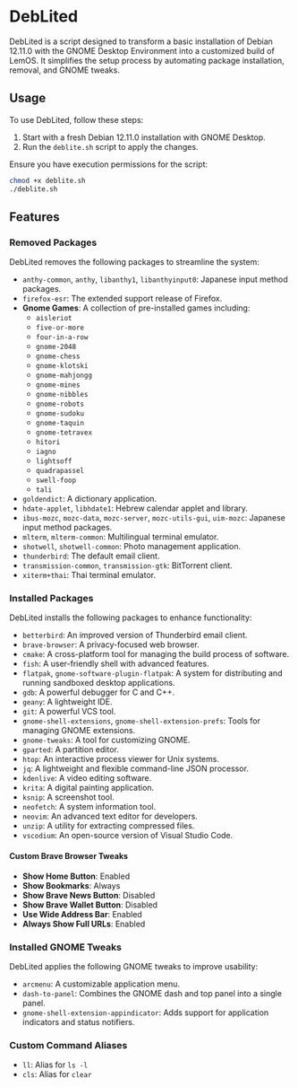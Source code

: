 # DebLited
DebLited is a script designed to transform a basic installation of Debian 12.11.0 with the GNOME Desktop Environment into a customized build of LemOS. It simplifies the setup process by automating package installation, removal, and GNOME tweaks.

## Usage
To use DebLited, follow these steps:
1. Start with a fresh Debian 12.11.0 installation with GNOME Desktop.
2. Run the `deblite.sh` script to apply the changes.

Ensure you have execution permissions for the script:

```bash
chmod +x deblite.sh
./deblite.sh
```

## Features

### Removed Packages
DebLited removes the following packages to streamline the system:

- `anthy-common`, `anthy`, `libanthy1`, `libanthyinput0`: Japanese input method packages.
- `firefox-esr`: The extended support release of Firefox.
- **Gnome Games**: A collection of pre-installed games including:
  - `aisleriot`
  - `five-or-more`
  - `four-in-a-row`
  - `gnome-2048`
  - `gnome-chess`
  - `gnome-klotski`
  - `gnome-mahjongg`
  - `gnome-mines`
  - `gnome-nibbles`
  - `gnome-robots`
  - `gnome-sudoku`
  - `gnome-taquin`
  - `gnome-tetravex`
  - `hitori`
  - `iagno`
  - `lightsoff`
  - `quadrapassel`
  - `swell-foop`
  - `tali`
- `goldendict`: A dictionary application.
- `hdate-applet`, `libhdate1`: Hebrew calendar applet and library.
- `ibus-mozc`, `mozc-data`, `mozc-server`, `mozc-utils-gui`, `uim-mozc`: Japanese input method packages.
- `mlterm`, `mlterm-common`: Multilingual terminal emulator.
- `shotwell`, `shotwell-common`: Photo management application.
- `thunderbird`: The default email client.
- `transmission-common`, `transmission-gtk`: BitTorrent client.
- `xiterm+thai`: Thai terminal emulator.

### Installed Packages
DebLited installs the following packages to enhance functionality:
- `betterbird`: An improved version of Thunderbird email client.
- `brave-browser`: A privacy-focused web browser.
- `cmake`: A cross-platform tool for managing the build process of software.
- `fish`: A user-friendly shell with advanced features.
- `flatpak`, `gnome-software-plugin-flatpak`: A system for distributing and running sandboxed desktop applications.
- `gdb`: A powerful debugger for C and C++.
- `geany`: A lightweight IDE.
- `git`: A powerful VCS tool.
- `gnome-shell-extensions`, `gnome-shell-extension-prefs`: Tools for managing GNOME extensions.
- `gnome-tweaks`: A tool for customizing GNOME.
- `gparted`: A partition editor.
- `htop`: An interactive process viewer for Unix systems.
- `jq`: A lightweight and flexible command-line JSON processor.
- `kdenlive`: A video editing software.
- `krita`: A digital painting application.
- `ksnip`: A screenshot tool.
- `neofetch`: A system information tool.
- `neovim`: An advanced text editor for developers.
- `unzip`: A utility for extracting compressed files.
- `vscodium`: An open-source version of Visual Studio Code.

#### Custom Brave Browser Tweaks
- **Show Home Button**: Enabled
- **Show Bookmarks**: Always
- **Show Brave News Button**: Disabled
- **Show Brave Wallet Button**: Disabled
- **Use Wide Address Bar**: Enabled
- **Always Show Full URLs**: Enabled

### Installed GNOME Tweaks
DebLited applies the following GNOME tweaks to improve usability:
- `arcmenu`: A customizable application menu.
- `dash-to-panel`: Combines the GNOME dash and top panel into a single panel.
- `gnome-shell-extension-appindicator`: Adds support for application indicators and status notifiers.

### Custom Command Aliases
- `ll`: Alias for `ls -l`
- `cls`: Alias for `clear`
